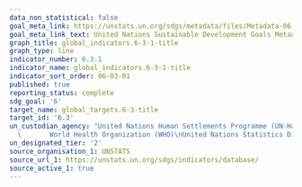 ```yaml
---
data_non_statistical: false
goal_meta_link: https://unstats.un.org/sdgs/metadata/files/Metadata-06-03-01.pdf
goal_meta_link_text: United Nations Sustainable Development Goals Metadata (pdf 428kB)
graph_title: global_indicators.6-3-1-title
graph_type: line
indicator_number: 6.3.1
indicator_name: global_indicators.6-3-1-title
indicator_sort_order: 06-03-01
published: true
reporting_status: complete
sdg_goal: '6'
target_name: global_targets.6-3-title
target_id: '6.3'
un_custodian_agency: "United Nations Human Settlements Programme (UN-Habitat)    \
  \       World Health Organization (WHO)\nUnited Nations Statistics Division (UNSD)"
un_designated_tier: '2'
source_organisation_1: UNSTATS
source_url_1: https://unstats.un.org/sdgs/indicators/database/
source_active_1: true
---
```

